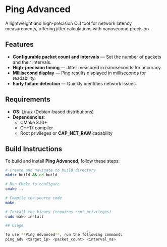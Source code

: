 # Ping Advanced

A lightweight and high-precision CLI tool for network latency measurements, offering jitter calculations with nanosecond precision.

## Features
- **Configurable packet count and intervals** — Set the number of packets and their intervals.
- **High-precision timing** — Jitter measured in nanoseconds for accuracy.
- **Millisecond display** — Ping results displayed in milliseconds for readability.
- **Early failure detection** — Quickly identifies network issues.

## Requirements
- **OS**: Linux (Debian-based distributions)
- **Dependencies**:
  - CMake 3.10+
  - C++17 compiler
  - Root privileges or **CAP_NET_RAW** capability

## Build Instructions

To build and install **Ping Advanced**, follow these steps:

```bash
# Create and navigate to build directory
mkdir build && cd build

# Run CMake to configure
cmake ..

# Compile the source code
make

# Install the binary (requires root privileges)
sudo make install

## Usage

To use **Ping Advanced**, run the following command:
ping_adv <target_ip> <packet_count> <interval_ms>